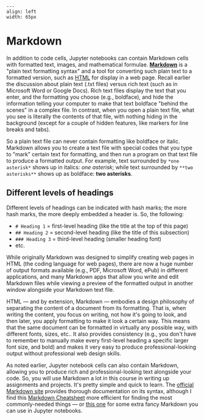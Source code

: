 ```{figure} images/markdown_logo.png
---
align: left
width: 65px
```
# Markdown

In addition to code cells, Jupyter notebooks can contain Markdown cells with formatted text, images, and mathematical formulae. [**Markdown**](https://daringfireball.net/projects/markdown/) is a "plain text formatting syntax" and a tool for converting such plain text to a formatted version, such as [HTML](https://en.wikipedia.org/wiki/HTML) for display in a web page. Recall earlier the discussion about plain text (.txt files) versus rich text (such as in Microsoft Word or Google Docs). Rich text files display the text that you enter, and the formatting you choose (e.g., boldface), and hide the information telling your computer to make that text boldface "behind the scenes" in a complex file. In contrast, when you open a plain text file, what you see is literally the contents of that file, with nothing hiding in the background (except for a couple of hidden features, like markers for line breaks and tabs).

So a plain text file can never contain formatting like boldface or italic. Markdown allows you to create a text file with special codes that you type to "mark" certain text for formatting, and then run a program on that text file to produce a formatted output. For example, text surrounded by `*one asterisk*` shows up in italics: *one asterisk*; while text surrounded by `**two asterisks**` shows up as boldface: **two asterisks**.

## Different levels of headings
Different levels of headings can be indicated with hash marks; the more hash marks, the more deeply embedded a header is. So, the following:
- `# Heading 1` = first-level heading (like the title at the top of this page)
- `## Heading 2` = second-level heading (like the title of this subsection)
- `### Heading 3` = third-level heading (smaller heading font)
- etc.

While originally Markdown was designed to simplify creating web pages in HTML (the coding language for web pages), there are now a huge number of output formats available (e.g., PDF, Microsoft Word, ePub) in different applications, and many Markdown apps that allow you write and edit Markdown files while viewing a preview of the formatted output in another window alongside your Markdown text file.

HTML — and by extension, Markdown — embodies a design philosophy of separating the content of a document from its formatting. That is, when writing the content, you focus on writing, not how it's going to look, and then later, you apply formatting to make it look a certain way. This means that the same document can be formatted in virtually any possible way, with different fonts, sizes, etc.. It also provides consistency (e.g., you don't have to remember to manually make every first-level heading a specific larger font size, and bold) and makes it very easy to produce professional-looking output without professional web design skills.

As noted earlier, Jupyter notebook cells can also contain Markdown, allowing you to produce rich and professional-looking text alongside your code. So, you will use Markdown a lot in this course in writing up assignments and projects. It's pretty simple and quick to learn. The [official Markdown site](https://daringfireball.net/projects/markdown/syntax) provides thorough documentation on its syntax, although I find this [Markdown Cheatsheet](https://www.markdownguide.org/cheat-sheet/) more efficient for finding the most commonly-needed things — or [this one](https://www.ibm.com/support/knowledgecenter/en/SSGNPV_2.0.0/dsx/markd-jupyter.html) for some extra fancy Markdown you can use in Jupyter notebooks.
